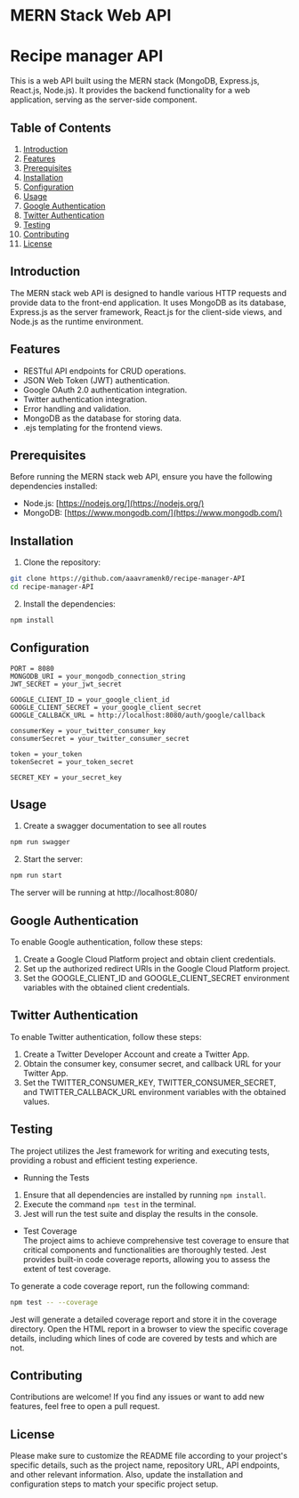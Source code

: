 # MERN Stack Web API
# Recipe manager API

This is a web API built using the MERN stack (MongoDB, Express.js, React.js, Node.js). It provides the backend functionality for a web application, serving as the server-side component.

## Table of Contents
1. [Introduction](#introduction)
2. [Features](#features)
3. [Prerequisites](#prerequisites)
4. [Installation](#installation)
5. [Configuration](#configuration)
6. [Usage](#usage)
7. [Google Authentication](#google-authentication)
8. [Twitter Authentication](#twitter-authentication)
9. [Testing](#testing)
10. [Contributing](#contributing)
11. [License](#license)

## Introduction

The MERN stack web API is designed to handle various HTTP requests and provide data to the front-end application. It uses MongoDB as its database, Express.js as the server framework, React.js for the client-side views, and Node.js as the runtime environment.

## Features

- RESTful API endpoints for CRUD operations.
- JSON Web Token (JWT) authentication.
- Google OAuth 2.0 authentication integration.
- Twitter authentication integration.
- Error handling and validation.
- MongoDB as the database for storing data.
- .ejs templating for the frontend views.

## Prerequisites

Before running the MERN stack web API, ensure you have the following dependencies installed:

- Node.js: [https://nodejs.org/](https://nodejs.org/)
- MongoDB: [https://www.mongodb.com/](https://www.mongodb.com/)

## Installation

1. Clone the repository:

```bash
git clone https://github.com/aaavramenk0/recipe-manager-API
cd recipe-manager-API
```

2. Install the dependencies:
```bash
npm install
```

## Configuration
```env
PORT = 8080
MONGODB_URI = your_mongodb_connection_string
JWT_SECRET = your_jwt_secret

GOOGLE_CLIENT_ID = your_google_client_id
GOOGLE_CLIENT_SECRET = your_google_client_secret
GOOGLE_CALLBACK_URL = http://localhost:8080/auth/google/callback

consumerKey = your_twitter_consumer_key
consumerSecret = your_twitter_consumer_secret

token = your_token
tokenSecret = your_token_secret

SECRET_KEY = your_secret_key
```


## Usage

1. Create a swagger documentation to see all routes
```bash
npm run swagger
```

2. Start the server:
```bash
npm run start
```

The server will be running at http://localhost:8080/

## Google Authentication 

To enable Google authentication, follow these steps:    
1. Create a Google Cloud Platform project and obtain client credentials.
2. Set up the authorized redirect URIs in the Google Cloud Platform project.
3. Set the GOOGLE_CLIENT_ID and GOOGLE_CLIENT_SECRET environment variables with the obtained client credentials.

## Twitter Authentication

To enable Twitter authentication, follow these steps:
1. Create a Twitter Developer Account and create a Twitter App.
2. Obtain the consumer key, consumer secret, and callback URL for your Twitter App.
3. Set the TWITTER_CONSUMER_KEY, TWITTER_CONSUMER_SECRET, and TWITTER_CALLBACK_URL environment variables with the obtained values.

## Testing
The project utilizes the Jest framework for writing and executing tests, providing a robust and efficient testing experience.

- Running the Tests <br />
1. Ensure that all dependencies are installed by running ``` npm install ```.
2. Execute the command ``` npm test ``` in the terminal.
3. Jest will run the test suite and display the results in the console.

- Test Coverage <br />
The project aims to achieve comprehensive test coverage to ensure that critical components and functionalities are thoroughly tested. Jest provides built-in code coverage reports, allowing you to assess the extent of test coverage.

To generate a code coverage report, run the following command:
``` bash
npm test -- --coverage
```

Jest will generate a detailed coverage report and store it in the coverage directory. Open the HTML report in a browser to view the specific coverage details, including which lines of code are covered by tests and which are not.

## Contributing
Contributions are welcome! If you find any issues or want to add new features, feel free to open a pull request.

## License
Please make sure to customize the README file according to your project's specific details, such as the project name, repository URL, API endpoints, and other relevant information. Also, update the installation and configuration steps to match your specific project setup.
